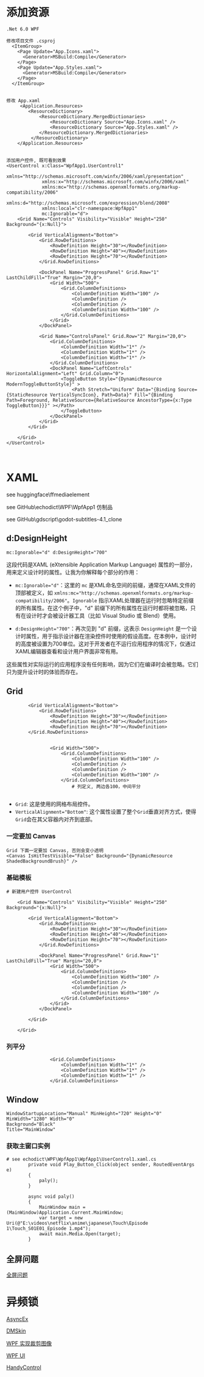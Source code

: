 

# 添加资源

```
.Net 6.0 WPF

修改项目文件 .csproj 
  <ItemGroup>
    <Page Update="App.Icons.xaml">
      <Generator>MSBuild:Compile</Generator>
    </Page>
    <Page Update="App.Styles.xaml">
      <Generator>MSBuild:Compile</Generator>
    </Page>
  </ItemGroup>
  
  
修改 App.xaml
     <Application.Resources>
        <ResourceDictionary>
 			<ResourceDictionary.MergedDictionaries>
 			    <ResourceDictionary Source="App.Icons.xaml" />
                <ResourceDictionary Source="App.Styles.xaml" />
 			</ResourceDictionary.MergedDictionaries>
         </ResourceDictionary>
    </Application.Resources>
    

添加用户控件, 既可看到效果
<UserControl x:Class="WpfApp1.UserControl1"
             xmlns="http://schemas.microsoft.com/winfx/2006/xaml/presentation"
             xmlns:x="http://schemas.microsoft.com/winfx/2006/xaml"
             xmlns:mc="http://schemas.openxmlformats.org/markup-compatibility/2006" 
             xmlns:d="http://schemas.microsoft.com/expression/blend/2008" 
             xmlns:local="clr-namespace:WpfApp1"
             mc:Ignorable="d">
    <Grid Name="Controls" Visibility="Visible" Height="250" Background="{x:Null}">

        <Grid VerticalAlignment="Bottom">
            <Grid.RowDefinitions>
                <RowDefinition Height="30"></RowDefinition>
                <RowDefinition Height="40"></RowDefinition>
                <RowDefinition Height="70"></RowDefinition>
            </Grid.RowDefinitions>

            <DockPanel Name="ProgressPanel" Grid.Row="1" LastChildFill="True" Margin="20,0">
                <Grid Width="500">
                    <Grid.ColumnDefinitions>
                        <ColumnDefinition Width="100" />
                        <ColumnDefinition />
                        <ColumnDefinition />
                        <ColumnDefinition Width="100" />
                    </Grid.ColumnDefinitions>
                </Grid>
            </DockPanel>

            <Grid Name="ControlsPanel" Grid.Row="2" Margin="20,0">
                <Grid.ColumnDefinitions>
                    <ColumnDefinition Width="1*" />
                    <ColumnDefinition Width="1*" />
                    <ColumnDefinition Width="1*" />
                </Grid.ColumnDefinitions>
                <DockPanel Name="LeftControls" HorizontalAlignment="Left" Grid.Column="0">
                    <ToggleButton Style="{DynamicResource ModernToggleButtonStyle}" >
                        <Path Stretch="Uniform" Data="{Binding Source={StaticResource VerticalSyncIcon}, Path=Data}" Fill="{Binding Path=Foreground, RelativeSource={RelativeSource AncestorType={x:Type ToggleButton}}}" ></Path>
                    </ToggleButton>
                </DockPanel>
            </Grid>
        </Grid>

    </Grid>
</UserControl>

    
```







# XAML

see huggingface\ffmediaelement

see GitHub\echodict\WPF\WpfApp1 仿制品

see GitHub\gdscript\godot-subtitles-4.1_clone

## d:DesignHeight

```
mc:Ignorable="d" d:DesignHeight="700"
```

这段代码是XAML (eXtensible Application Markup Language) 属性的一部分，用来定义设计时的属性。让我为你解释每个部分的作用：

- `mc:Ignorable="d"`：这里的 `mc` 是XML命名空间的前缀，通常在XAML文件的顶部被定义，如 `xmlns:mc="http://schemas.openxmlformats.org/markup-compatibility/2006"`。`Ignorable` 指示XAML处理器在运行时忽略特定前缀的所有属性。在这个例子中，"d" 前缀下的所有属性在运行时都将被忽略，只有在设计时才会被设计器工具（比如 Visual Studio 或 Blend）使用。

- `d:DesignHeight="700"`：再次见到 "d" 前缀，这表示 `DesignHeight` 是一个设计时属性，用于指示设计器在渲染控件时使用的假设高度。在本例中，设计时的高度被设置为700单位。这对于开发者在不运行应用程序的情况下，仅通过XAML编辑器查看和设计用户界面非常有用。

这些属性对实际运行的应用程序没有任何影响，因为它们在编译时会被忽略。它们只为提升设计时的体验而存在。



## Grid

```
        <Grid VerticalAlignment="Bottom">
            <Grid.RowDefinitions>
                <RowDefinition Height="30"></RowDefinition>
                <RowDefinition Height="40"></RowDefinition>
                <RowDefinition Height="70"></RowDefinition>
        </Grid.RowDefinitions>
        
        
                <Grid Width="500">
                    <Grid.ColumnDefinitions>
                        <ColumnDefinition Width="100" />
                        <ColumnDefinition />
                        <ColumnDefinition />
                        <ColumnDefinition Width="100" />
                    </Grid.ColumnDefinitions>
                   		# 列定义, 两边各100，中间平分
        
```

- `Grid`: 这是使用的网格布局控件。
- `VerticalAlignment="Bottom"`: 这个属性设置了整个`Grid`垂直对齐方式，使得`Grid`会在其父容器内对齐到底部。



### 一定要加 Canvas

```
Grid 下面一定要加 Canvas, 否则会变小透明
<Canvas IsHitTestVisible="False" Background="{DynamicResource ShadedBackgroundBrush}" />
```





### 基础模板

```
# 新建用户控件 UserControl

    <Grid Name="Controls" Visibility="Visible" Height="250" Background="{x:Null}">

        <Grid VerticalAlignment="Bottom">
            <Grid.RowDefinitions>
                <RowDefinition Height="30"></RowDefinition>
                <RowDefinition Height="40"></RowDefinition>
                <RowDefinition Height="70"></RowDefinition>
            </Grid.RowDefinitions>

            <DockPanel Name="ProgressPanel" Grid.Row="1" LastChildFill="True" Margin="20,0">
                <Grid Width="500">
                    <Grid.ColumnDefinitions>
                        <ColumnDefinition Width="100" />
                        <ColumnDefinition />
                        <ColumnDefinition />
                        <ColumnDefinition Width="100" />
                    </Grid.ColumnDefinitions>
                </Grid>
            </DockPanel>

        </Grid>

    </Grid>
```



### 列平分

```
                <Grid.ColumnDefinitions>
                    <ColumnDefinition Width="1*" />
                    <ColumnDefinition Width="1*" />
                    <ColumnDefinition Width="1*" />
                </Grid.ColumnDefinitions>
```





## Window

```
WindowStartupLocation="Manual" MinHeight="720" Height="0" MinWidth="1280" Width="0"
Background="Black"
Title="MainWindow"
```



### 获取主窗口实例

```
# see echodict\WPF\WpfApp1\WpfApp1\UserControl1.xaml.cs
		private void Play_Button_Click(object sender, RoutedEventArgs e)
        {
            paly();
        }

        async void paly()
        {
            MainWindow main = (MainWindow)Application.Current.MainWindow;
            var target = new Uri(@"E:\videos\netflix\anime\japanese\Touch\Episode 1\Touch_S01E01_Episode 1.mp4");
            await main.Media.Open(target);
        }
```







## 全屏问题

[全屏问题](https://www.cnblogs.com/Naylor/p/17118993.html)







# 异频锁

[AsyncEx](https://github.com/StephenCleary/AsyncEx)











[DMSkin](https://github.com/944095635/DMSkin)

[WPF 实现裁剪图像](https://v2ex.com/t/950084#)

[WPF UI](https://github.com/lepoco/wpfui)

[HandyControl](https://github.com/HandyOrg/HandyControl)







